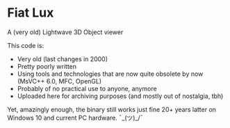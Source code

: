 # Fiat Lux
A (very old) Lightwave 3D Object viewer

This code is:
* Very old (last changes in 2000)
* Pretty poorly written
* Using tools and technologies that are now quite obsolete by now (MsVC++ 6.0, MFC, OpenGL)
* Probably of no practical use to anyone, anymore
* Uploaded here for archiving purposes (and mostly out of nostalgia, tbh)

Yet, amazingly enough, the binary still works just fine 20+ years latter on Windows 10 and current PC hardware. 
¯\_(ツ)_/¯

